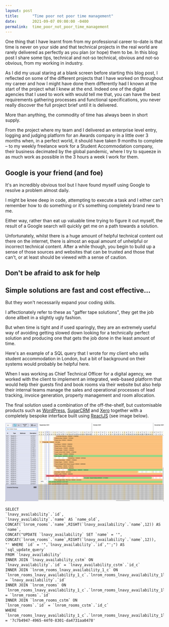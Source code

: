 ```yaml
---
layout: post
title:      "Time poor not poor time management"
date:       2021-09-07 09:00:00 -0400
permalink:  time_poor_not_poor_time_management
---
```


One thing that I have learnt from from my professional career to-date is that time is never on your side and that technical projects in the real world are rarely delivered as perfectly as you plan (or hope) them to be.  In this blog post I share some tips, technical and not-so technical, obvious and not-so obvious, from my working in industry.

As I did my usual staring at a blank screen before starting this blog post, I reflected on some of the different projects that I have worked on throughout my career and how I might have done them differently had I known at the start of the project what I knew at the end.  Indeed one of the digital agencies that I used to work with would tell me that, you can have the best requirements gathering processes and functional specifications, you never really discover the full project brief until it is delivered.

More than anything, the commodity of time has always been in short supply. 

From the project where my team and I delivered an enterprise level entry, logging and judging platform for an Awards company in a little over 3 months when, in a perfect world, it should have taken 9 months to complete – to my weekly freelance work for a Student Accommodation company, their business decimated by the global pandemic, where I try to squeeze in as much work as possible in the 3 hours a week I work for them.

## Google is your friend (and foe)

It's an incredibly obvious tool but I have found myself using Google to resolve a problem almost daily.  

I might be knee deep in code, attempting to execute a task and I either can't remember how to do something or it's something completely brand new to me.  

Either way, rather than eat up valuable time trying to figure it out myself, the result of a Google search will quickly get me on a path towards a solution.

Unfortunately, whilst there is a huge amount of helpful technical content out there on the internet, there is almost an equal amount of unhelpful or incorrect technical content.  After a while though, you begin to build up a sense of those sources and websites that can be trusted and those that can't, or at least should be viewed with a sense of caution.

## Don't be afraid to ask for help

## Simple solutions are fast and cost effective... 

But they won't necessarily expand your coding skills.  

I affectionately refer to these as "gaffer tape solutions", they get the job done allbeit in a slightly ugly fashion. 

But when time is tight and if used sparingly, they are an extremely useful way of avoiding getting slowed down looking for a technically perfect solution and producing one that gets the job done in the least amount of time.

Here's an example of a SQL query that I wrote for my client who sells student accommodation in London, but a bit of background on their systems would probably be helpful here.

When I was working as Chief Technical Officer for a digital agency, we worked with the client to implement an integrated, web-based platform that would help their guests find and book rooms via their website but also help their internal teams manage the sales and operational processes of lead tracking, invoice generation, property management and room allocation.

The final solution used a combination of the off-the-shelf, but customisable products such as [WordPress](https://www.wordpress.org/), [SugarCRM](https://www.sugarcrm.com/) and [Xero](https://www.xero.com/) together with a completely bespoke interface built using [ReactJS](https://reactjs.org/) (see image below).

![Student Accommodation Room Allocation Interface](images/2021-09-07-blog_post_react_interface.png)


```
SELECT 
`lnavy_availability`.`id`,
`lnavy_availability`.`name` AS `name_old`,
CONCAT(`lnrom_rooms`.`name`,RIGHT(`lnavy_availability`.`name`,12)) AS `name`,
CONCAT("UPDATE `lnavy_availability` SET `name` = '",
CONCAT(`lnrom_rooms`.`name`,RIGHT(`lnavy_availability`.`name`,12)),
"' WHERE `id` = '",`lnavy_availability`.`id`,"';") AS `sql_update_query`
FROM `lnavy_availability`
INNER JOIN `lnavy_availability_cstm` ON
`lnavy_availability`.`id` = `lnavy_availability_cstm`.`id_c`
INNER JOIN `lnrom_rooms_lnavy_availability_1_c` ON
`lnrom_rooms_lnavy_availability_1_c`.`lnrom_rooms_lnavy_availability_1lnavy_availability_idb` = `lnavy_availability`.`id`
INNER JOIN `lnrom_rooms` ON
`lnrom_rooms_lnavy_availability_1_c`.`lnrom_rooms_lnavy_availability_1lnrom_rooms_ida` = `lnrom_rooms`.`id`
INNER JOIN `lnrom_rooms_cstm` ON
`lnrom_rooms`.`id` = `lnrom_rooms_cstm`.`id_c`
WHERE `lnrom_rooms_lnavy_availability_1_c`.`lnrom_rooms_lnavy_availability_1lnrom_rooms_ida` 
= '7c7b4947-4965-44f0-8301-da4731aa0478'
```

